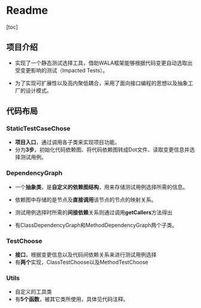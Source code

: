# Readme

[toc]

## 项目介绍

- 实现了一个静态测试选择工具，借助WALA框架能够根据代码变更自动选取出受变更影响的测试（Impacted Tests）。

- 为了实现可扩展性以及高内聚低耦合，采用了面向接口编程的思想以及抽象工厂的设计模式。

## 代码布局

### StaticTestCaseChose

- **项目入口**，通过调用各子类来实现项目功能。
- 分为**3步**，初始化代码依赖图、将代码依赖图转成Dot文件、读取变更信息并选择测试用例。

### DependencyGraph

- 一个**抽象类**，是**自定义的依赖图结构**，用来存储测试用例选择所需的信息。

- 依赖图中存储的是节点及**直接调用**该节点的节点的映射关系。

- 测试用例选择时所需的**间接依赖**关系则通过调用**getCallers**方法得出
- 有ClassDependencyGraph和MethodDependencyGraph两个子类。

### TestChoose

- **接口**，根据变更信息以及代码间依赖关系来进行测试用例选择
- 有**两个**实现，ClassTestChoose以及MethodTestChoose

### Utils

- 自定义的工具类
- 有**5个函数**，被其它类所使用，具体见代码注释。